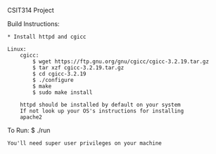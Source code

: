 CSIT314 Project

Build Instructions:
    
    * Install httpd and cgicc

    Linux:
        cgicc:
            $ wget https://ftp.gnu.org/gnu/cgicc/cgicc-3.2.19.tar.gz
            $ tar xzf cgicc-3.2.19.tar.gz
            $ cd cgicc-3.2.19
            $ ./configure
            $ make
            $ sudo make install  

        httpd should be installed by default on your system
        If not look up your OS's instructions for installing
        apache2

To Run:
    $ ./run
    
    You'll need super user privileges on your machine
